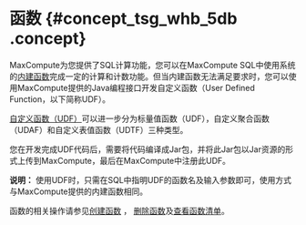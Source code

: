 # 函数 {#concept_tsg_whb_5db .concept}

MaxCompute为您提供了SQL计算功能，您可以在MaxCompute SQL中使用系统的[内建函数](../cn.zh-CN/用户指南/SQL/内建函数/数学函数.md)完成一定的计算和计数功能。但当内建函数无法满足要求时，您可以使用MaxCompute提供的Java编程接口开发自定义函数（User Defined Function，以下简称UDF）。

[自定义函数（UDF）](../cn.zh-CN/用户指南/SQL/UDF/UDF概述.md)可以进一步分为标量值函数（UDF），自定义聚合函数（UDAF）和自定义表值函数（UDTF）三种类型。

您在开发完成UDF代码后，需要将代码编译成Jar包，并将此Jar包以Jar资源的形式上传到MaxCompute，最后在MaxCompute中注册此UDF。

**说明：** 使用UDF时，只需在SQL中指明UDF的函数名及输入参数即可，使用方式与MaxCompute提供的内建函数相同。

函数的相关操作请参见[创建函数](../cn.zh-CN/用户指南/常用命令/函数操作.md) ， [删除函数](../cn.zh-CN/用户指南/常用命令/函数操作.md)及[查看函数清单](../cn.zh-CN/用户指南/常用命令/函数操作.md)。

